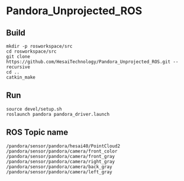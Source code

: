 # Pandora_Unprojected_ROS

## Build
```
mkdir -p rosworkspace/src
cd rosworkspace/src
git clone https://github.com/HesaiTechnology/Pandora_Unprojected_ROS.git --recursive
cd ..
catkin_make
```

## Run
```
source devel/setup.sh
roslaunch pandora pandora_driver.launch
```

## ROS Topic name
```
/pandora/sensor/pandora/hesai40/PointCloud2
/pandora/sensor/pandora/camera/front_color
/pandora/sensor/pandora/camera/front_gray
/pandora/sensor/pandora/camera/right_gray
/pandora/sensor/pandora/camera/back_gray
/pandora/sensor/pandora/camera/left_gray
```

